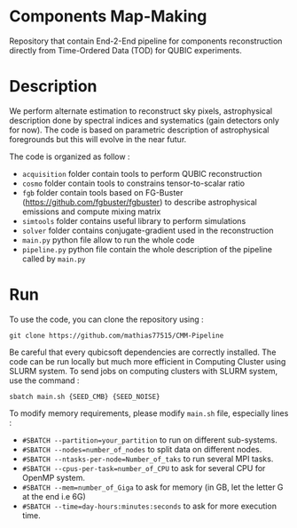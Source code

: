 # Components Map-Making

Repository that contain End-2-End pipeline for components reconstruction directly from Time-Ordered Data (TOD) for QUBIC experiments.

# Description

We perform alternate estimation to reconstruct sky pixels, astrophysical description done by spectral indices and systematics (gain detectors only for now). The code is based on parametric description of astrophysical foregrounds but this will evolve in the near futur. 

The code is organized as follow :

* `acquisition` folder contain tools to perform QUBIC reconstruction
* `cosmo` folder contain tools to constrains tensor-to-scalar ratio
* `fgb` folder contain tools based on FG-Buster (<https://github.com/fgbuster/fgbuster>) to describe astrophysical emissions and compute mixing matrix
* `simtools` folder contains useful library to perform simulations
* `solver` folder contains conjugate-gradient used in the reconstruction
* `main.py` python file allow to run the whole code
* `pipeline.py` python file contain the whole description of the pipeline called by `main.py`

# Run 

To use the code, you can clone the repository using :

```
git clone https://github.com/mathias77515/CMM-Pipeline
```

Be careful that every qubicsoft dependencies are correctly installed. The code can be run locally but much more efficient in Computing Cluster using SLURM system. To send jobs on computing clusters with SLURM system, use the command :

```
sbatch main.sh {SEED_CMB} {SEED_NOISE}
```

To modify memory requirements, please modify `main.sh` file, especially lines :

* `#SBATCH --partition=your_partition` to run on different sub-systems.
* `#SBATCH --nodes=number_of_nodes` to split data on different nodes.
* `#SBATCH --ntasks-per-node=Number_of_taks` to run several MPI tasks.
* `#SBATCH --cpus-per-task=number_of_CPU` to ask for several CPU for OpenMP system.
* `#SBATCH --mem=number_of_Giga` to ask for memory (in GB, let the letter G at the end i.e 6G)
* `#SBATCH --time=day-hours:minutes:seconds` to ask for more execution time.
